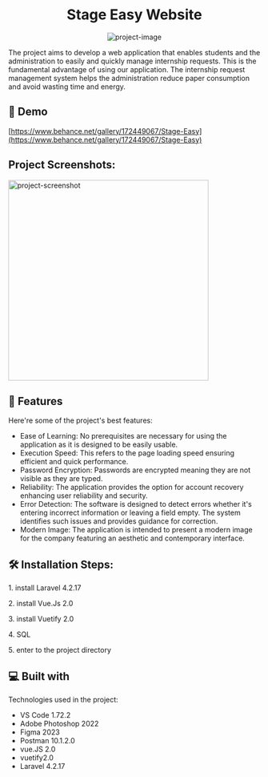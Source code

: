 <h1 align="center" id="title">Stage Easy Website</h1>

<p align="center"><img src="https://mir-s3-cdn-cf.behance.net/projects/404/0d7bc1172449067.Y3JvcCwzMTk2LDI0OTksMTg5LDA.jpg" alt="project-image"></p>

<p id="description">The project aims to develop a web application that enables students and the administration to easily and quickly manage internship requests. This is the fundamental advantage of using our application. The internship request management system helps the administration reduce paper consumption and avoid wasting time and energy.</p>

<h2>🚀 Demo</h2>

[https://www.behance.net/gallery/172449067/Stage-Easy](https://www.behance.net/gallery/172449067/Stage-Easy)

<h2>Project Screenshots:</h2>

<img src="" alt="project-screenshot" width="400" height="400/">

  
  
<h2>🧐 Features</h2>

Here're some of the project's best features:

*   Ease of Learning: No prerequisites are necessary for using the application as it is designed to be easily usable.
*   Execution Speed: This refers to the page loading speed ensuring efficient and quick performance.
*   Password Encryption: Passwords are encrypted meaning they are not visible as they are typed.
*   Reliability: The application provides the option for account recovery enhancing user reliability and security.
*   Error Detection: The software is designed to detect errors whether it's entering incorrect information or leaving a field empty. The system identifies such issues and provides guidance for correction.
*   Modern Image: The application is intended to present a modern image for the company featuring an aesthetic and contemporary interface.

<h2>🛠️ Installation Steps:</h2>

<p>1. install Laravel 4.2.17</p>

<p>2. install Vue.Js 2.0</p>

<p>3. install Vuetify 2.0</p>

<p>4. SQL</p>

<p>5. enter to the project directory</p>

  
  
<h2>💻 Built with</h2>

Technologies used in the project:

*   VS Code 1.72.2
*   Adobe Photoshop 2022
*   Figma 2023
*   Postman 10.1.2.0
*   vue.JS 2.0
*   vuetify2.0
*   Laravel 4.2.17
